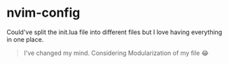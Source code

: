 # nvim-config
Could've split the init.lua file into different files but I love having everything in one place.

> I've changed my mind. Considering Modularization of my file :joy:
